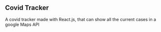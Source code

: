 ## Covid Tracker

A covid tracker made with React.js, that can show all the current cases in a google Maps API

